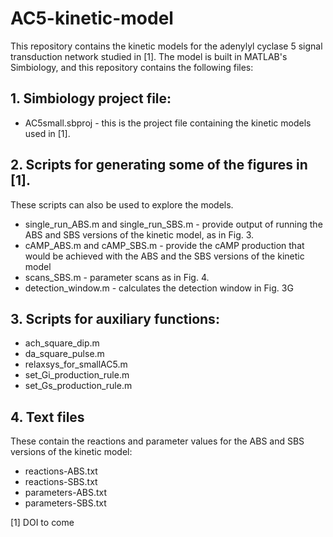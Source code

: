 # AC5-kinetic-model
This repository contains the kinetic models for the adenylyl cyclase 5 signal transduction network studied in [1].
The model is built in MATLAB's Simbiology, and this repository contains the following files:

## 1. Simbiology project file:
- AC5small.sbproj - this is the project file containing the kinetic models used in [1].

## 2. Scripts for generating some of the figures in [1]. 
These scripts can also be used to explore the models.
- single_run_ABS.m and single_run_SBS.m - provide output of running the ABS and SBS versions of the kinetic model, as in Fig. 3.
- cAMP_ABS.m and cAMP_SBS.m - provide the cAMP production that would be achieved with the ABS and the SBS versions of the kinetic model
- scans_SBS.m - parameter scans as in Fig. 4.
- detection_window.m - calculates the detection window in Fig. 3G

## 3. Scripts for auxiliary functions:
- ach_square_dip.m
- da_square_pulse.m
- relaxsys_for_smallAC5.m
- set_Gi_production_rule.m
- set_Gs_production_rule.m

## 4. Text files
These contain the reactions and parameter values for the ABS and SBS versions of the kinetic model:
- reactions-ABS.txt
- reactions-SBS.txt
- parameters-ABS.txt
- parameters-SBS.txt


[1] DOI to come
